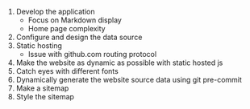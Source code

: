 1. Develop the application
    - Focus on Markdown display
    - Home page complexity
1. Configure and design the data source
1. Static hosting
    - Issue with github.com routing protocol
1. Make the website as dynamic as possible with static hosted js
1. Catch eyes with different fonts
1. Dynamically generate the website source data using git pre-commit
1. Make a sitemap
1. Style the sitemap